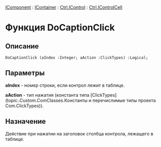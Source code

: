 ﻿---
Link: .Ctrl.IControlCell.@DoCaptionClick
---

[IComponent](topic:Com.Custom.ComClasses.IComponent.Default) :
[IContainer](topic:Com.Custom.ComClasses.IContainer.Default) :
[Ctrl.IControl](topic:Com.Custom.ComClasses.Ctrl.IControl.Default) :
[Ctrl.IControlCell](Default)

# Функция DoCaptionClick

## Описание

    DoCaptionClick (aIndex :Integer; aAction :ClickTypes) :Logical;

## Параметры

**aIndex** - номер строки, если контрол лежит в таблице.

**aAction** - тип нажатия (константа типа
  [ClickTypes](topic:.Custom.ComClasses.Константы и перечислимые типы проекта Com.ClickTypes)).

## Назначение

Действие при нажатии на заголовок столбца контрола, лежащего в таблице.
